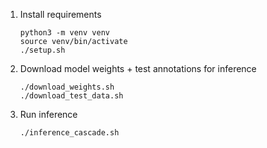 1. Install requirements
    ```
    python3 -m venv venv
    source venv/bin/activate
    ./setup.sh
    ```
    
2. Download model weights + test annotations for inference
    ```
    ./download_weights.sh
    ./download_test_data.sh
    ```
    
3. Run inference
    ```
    ./inference_cascade.sh
    ```

